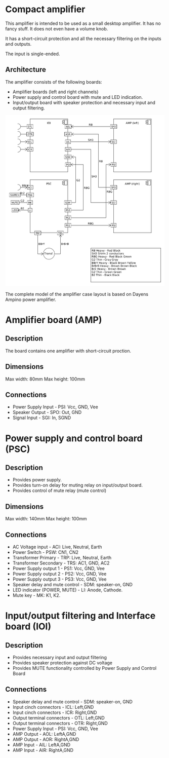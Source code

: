 
Compact amplifier
=================

This amplifier is intended to be used as a small desktop amplifier. It has no
fancy stuff. It does not even have a volume knob.

It has a short-circuit protection and all the necessary filtering on the inputs
and outputs.

The input is single-ended. 

Architecture
------------

The amplifier consists of the following boards:
 - Amplifier boards (left and right channels)
 - Power supply and control board with mute and LED indication.
 - Input/output board with speaker protection and necessary input and output
   filtering.
   
![Image of Architecture](https://github.com/nradulovic/hw_harmonious/raw/master/Board%20overview.png)

The complete model of the amplifier case layout is based on Dayens Ampino power 
amplifier.

Amplifier board (AMP)
=====================

Description
-----------

The board contains one amplifier with short-circuit proction.

Dimensions
----------

Max width: 80mm
Max height: 100mm

Connections
-----------

* Power Supply Input - PSI: Vcc, GND, Vee
* Speaker Output - SPO: Out, GND
* Signal Input - SGI: In, SGND


Power supply and control board (PSC)
====================================

Description
-----------

* Provides power supply.
* Provides turn-on delay for muting relay on input/output board.
* Provides control of mute relay (mute control)

Dimensions
----------

Max width: 140mm
Max height: 100mm

Connections
-----------

* AC Voltage input - ACI: Live, Neutral, Earth
* Power Switch - PSW: CN1, CN2
* Transformer Primary - TRP: Live, Neutral, Earth
* Transformer Secondary - TRS: AC1, GND, AC2
* Power Supply output 1 - PS1: Vcc, GND, Vee
* Power Supply output 2 - PS2: Vcc, GND, Vee
* Power Supply output 3 - PS3: Vcc, GND, Vee
* Speaker delay and mute control - SDM: speaker-on, GND
* LED indicator (POWER, MUTE) - LI: Anode, Cathode.
* Mute key - MK: K1, K2.

Input/output filtering and Interface board (IOI)
================================================

Description
-----------

* Provides necessary input and output filtering
* Provides speaker protection against DC voltage
* Provides MUTE functionality controlled by Power Supply and Control Board

Connections
-----------

* Speaker delay and mute control - SDM: speaker-on, GND
* Input cinch connectors - ICL: Left,GND
* Input cinch connectors - ICR: Right,GND
* Output terminal connectors - OTL: Left,GND
* Output terminal connectors - OTR: Right,GND
* Power Supply Input - PSI: Vcc, GND, Vee
* AMP Output - AOL: LeftA,GND
* AMP Output - AOR: RightA,GND
* AMP Input - AIL: LeftA,GND
* AMP Input - AIR: RightA,GND
